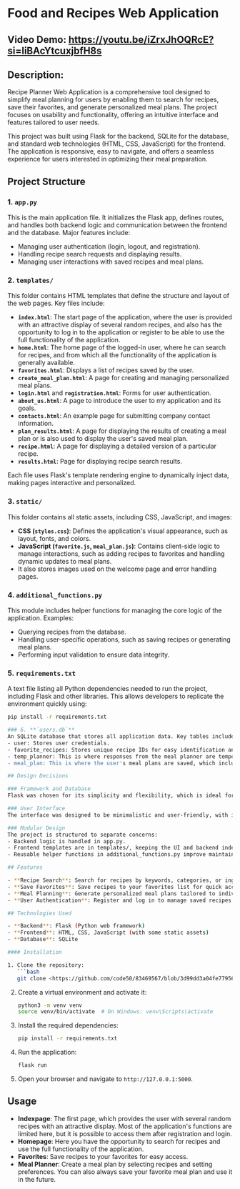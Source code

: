# Food and Recipes Web Application

## Video Demo:  https://youtu.be/iZrxJhOQRcE?si=liBAcYtcuxjbfH8s

## Description:
Recipe Planner Web Application is a comprehensive tool designed to simplify meal planning for users by enabling them to search for recipes, save their favorites, and generate personalized meal plans. The project focuses on usability and functionality, offering an intuitive interface and features tailored to user needs.

This project was built using Flask for the backend, SQLite for the database, and standard web technologies (HTML, CSS, JavaScript) for the frontend. The application is responsive, easy to navigate, and offers a seamless experience for users interested in optimizing their meal preparation.

## Project Structure

### 1. **`app.py`**
This is the main application file. It initializes the Flask app, defines routes, and handles both backend logic and communication between the frontend and the database. Major features include:
- Managing user authentication (login, logout, and registration).
- Handling recipe search requests and displaying results.
- Managing user interactions with saved recipes and meal plans.

### 2. **`templates/`**
This folder contains HTML templates that define the structure and layout of the web pages. Key files include:
- **`index.html`**: The start page of the application, where the user is provided with an attractive display of several random recipes, and also has the opportunity to log in to the application or register to be able to use the full functionality of the application.
- **`home.html`**: The home page of the logged-in user, where he can search for recipes, and from which all the functionality of the application is generally available.
- **`favorites.html`**: Displays a list of recipes saved by the user.
- **`create_meal_plan.html`**: A page for creating and managing personalized meal plans.
- **`login.html`** and **`registration.html`**: Forms for user authentication.
- **`about_us.html`**: A page to introduce the user to my application and its goals.
- **`contacts.html`**: An example page for submitting company contact information.
- **`plan_results.html`**: A page for displaying the results of creating a meal plan or is also used to display the user's saved meal plan.
- **`recipe.html`**: A page for displaying a detailed version of a particular recipe.
- **`results.html`**: Page for displaying recipe search results.

Each file uses Flask's template rendering engine to dynamically inject data, making pages interactive and personalized.

### 3. **`static/`**
This folder contains all static assets, including CSS, JavaScript, and images:
- **CSS (`styles.css`)**: Defines the application's visual appearance, such as layout, fonts, and colors.
- **JavaScript (`favorite.js`, `meal_plan.js`)**: Contains client-side logic to manage interactions, such as adding recipes to favorites and handling dynamic updates to meal plans.
- It also stores images used on the welcome page and error handling pages.

### 4. **`additional_functions.py`**
This module includes helper functions for managing the core logic of the application. Examples:
- Querying recipes from the database.
- Handling user-specific operations, such as saving recipes or generating meal plans.
- Performing input validation to ensure data integrity.

### 5. **`requirements.txt`**
A text file listing all Python dependencies needed to run the project, including Flask and other libraries. This allows developers to replicate the environment quickly using:
```bash
pip install -r requirements.txt

### 6. **`users.db`**
An SQLite database that stores all application data. Key tables include:
- user: Stores user credentials.
- favorite_recipes: Stores unique recipe IDs for easy identification and display, saved recipe data and images.
- temp_planner: This is where responses from the meal planner are temporarily stored until the user's next request or until the completed meal plan is saved to the meal_plan table.
- meal_plan: This is where the user's meal plans are saved, which include days, meal type (breakfast, lunch, dinner), dish type, recipe data, recipe image and its ID.

## Design Decisions

### Framework and Database
Flask was chosen for its simplicity and flexibility, which is ideal for small to medium-sized projects. SQLite was selected as the database due to its lightweight nature and easy integration with Flask.

### User Interface
The interface was designed to be minimalistic and user-friendly, with intuitive navigation and responsive design for access across devices. Dynamic elements, such as interactive forms and AJAX-powered updates, enhance the user experience.

### Modular Design
The project is structured to separate concerns:
- Backend logic is handled in app.py.
- Frontend templates are in templates/, keeping the UI and backend independent.
- Reusable helper functions in additional_functions.py improve maintainability.

## Features

- **Recipe Search**: Search for recipes by keywords, categories, or ingredients.
- **Save Favorites**: Save recipes to your favorites list for quick access.
- **Meal Planning**: Generate personalized meal plans tailored to individual preferences and goals.
- **User Authentication**: Register and log in to manage saved recipes and meal plans.

## Technologies Used

- **Backend**: Flask (Python web framework)
- **Frontend**: HTML, CSS, JavaScript (with some static assets)
- **Database**: SQLite

#### Installation

1. Clone the repository:
   ```bash
   git clone <https://github.com/code50/83469567/blob/3d99dd3a04fe77956d74ebec01f012928323446f/Project>
   ```
2. Create a virtual environment and activate it:
   ```bash
   python3 -m venv venv
   source venv/bin/activate  # On Windows: venv\Scripts\activate
   ```
3. Install the required dependencies:
   ```bash
   pip install -r requirements.txt
   ```
4. Run the application:
   ```bash
   flask run
   ```
5. Open your browser and navigate to `http://127.0.0.1:5000`.

## Usage

- **Indexpage**: The first page, which provides the user with several random recipes with an attractive display. Most of the application's functions are limited here, but it is possible to access them after registration and login.
- **Homepage**: Here you have the opportunity to search for recipes and use the full functionality of the application.
- **Favorites**: Save recipes to your favorites for easy access.
- **Meal Planner**: Create a meal plan by selecting recipes and setting preferences. You can also always save your favorite meal plan and use it in the future.
